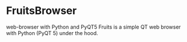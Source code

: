 # FruitsBrowser
web-browser with Python and PyQT5
Fruits is a simple QT web browser with Python (PyQT 5) under the hood.
